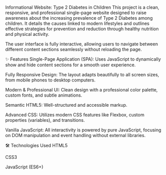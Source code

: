 Informational Website: Type 2 Diabetes in Children
This project is a clean, responsive, and professional single-page website designed to raise awareness about the increasing prevalence of Type 2 Diabetes among children. It details the causes linked to modern lifestyles and outlines effective strategies for prevention and reduction through healthy nutrition and physical activity.

The user interface is fully interactive, allowing users to navigate between different content sections seamlessly without reloading the page.

✨ Features
Single-Page Application (SPA): Uses JavaScript to dynamically show and hide content sections for a smooth user experience.

Fully Responsive Design: The layout adapts beautifully to all screen sizes, from mobile phones to desktop computers.

Modern & Professional UI: Clean design with a professional color palette, custom fonts, and subtle animations.

Semantic HTML5: Well-structured and accessible markup.

Advanced CSS: Utilizes modern CSS features like Flexbox, custom properties (variables), and transitions.

Vanilla JavaScript: All interactivity is powered by pure JavaScript, focusing on DOM manipulation and event handling without external libraries.

🛠️ Technologies Used
HTML5

CSS3

JavaScript (ES6+)
